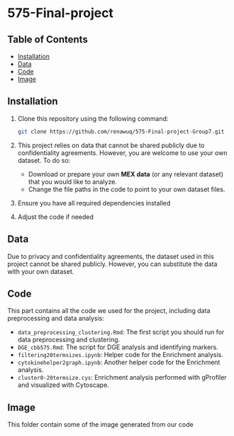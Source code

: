 # 575-Final-project

## Table of Contents

- [Installation](#installation)
- [Data](#data)
- [Code](#code)
- [Image](#image)

## Installation

1. Clone this repository using the following command:
    ```bash
    git clone https://github.com/renawuq/575-Final-project-Group7.git
    ```

2. This project relies on data that cannot be shared publicly due to confidentiality agreements. However, you are welcome to use your own dataset. To do so:
    - Download or prepare your own **MEX data** (or any relevant dataset) that you would like to analyze.
    - Change the file paths in the code to point to your own dataset files.

3. Ensure you have all required dependencies installed

4. Adjust the code if needed

## Data

Due to privacy and confidentiality agreements, the dataset used in this project cannot be shared publicly. However, you can substitute the data with your own dataset.

## Code
This part contains all the code we used for the project, including data preprocessing and data analysis:

- `data_preprocessing_clustering.Rmd`: The first script you should run for data preprocessing and clustering.
- `DGE_cbb575.Rmd`: The script for DGE analysis and identifying markers.
- `filtering20termsizes.ipynb`: Helper code for the Enrichment analysis.
- `cytokinehelper2graph.ipynb`: Another helper code for the Enrichment analysis.
- `cluster0-20termsize.cys`: Enrichment analysis performed with gProfiler and visualized with Cytoscape.

## Image
This folder contain some of the image generated from our code



